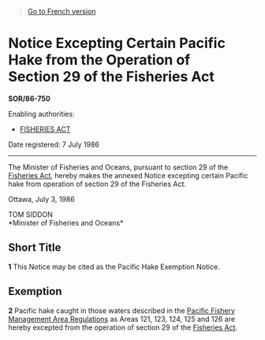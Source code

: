 > [Go to French version](/fr/Règlements/Décrets,%20ordonnances%20et%20règlements%20statutaires/86/750.md)

# Notice Excepting Certain Pacific Hake from the Operation of Section 29 of the Fisheries Act

**SOR/86-750**

Enabling authorities: 
- [FISHERIES ACT](/en/Acts/Revised%20Statutes%20of%20Canada/F/F-14.md)

Date registered: 7 July 1986

----------

The Minister of Fisheries and Oceans, pursuant to section 29 of the [Fisheries Act](/en/Acts/Revised%20Statutes%20of%20Canada/F/F-14.md), hereby makes the annexed Notice excepting certain Pacific hake from operation of section 29 of the Fisheries Act.

Ottawa, July 3, 1986


<p>TOM SIDDON<br />*Minister of Fisheries and Oceans*<br /></p>




## Short Title


**1** This Notice may be cited as the Pacific Hake Exemption Notice.




## Exemption


**2** Pacific hake caught in those waters described in the [Pacific Fishery Management Area Regulations](/en/Regulations/Statutory%20Orders%20and%20Regulations/82/215.md) as Areas 121, 123, 124, 125 and 126 are hereby excepted from the operation of section 29 of the [Fisheries Act](/en/Acts/Revised%20Statutes%20of%20Canada/F/F-14.md).



